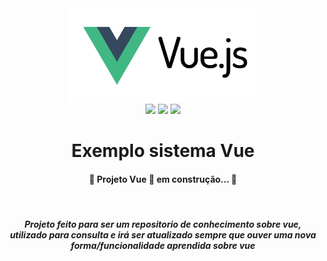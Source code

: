 <center>
<img src="./front-vue/src/assets/img/vuejs-online-editor-compiler.original.png" width="300" >

<br>
<img src="https://img.shields.io/static/v1?label=Vue&message=v3.4.21&color=4FC08D&style=<STYLE>&logo=vuedotjs">

<img src="https://img.shields.io/static/v1?label=Express&message=v4.19&color=000000&style=<STYLE>&logo=express">

<img src="https://img.shields.io/static/v1?label=Licence&message=MIT&color=0778B9&style=<STYLE>&logo=">

<h1 align="center">Exemplo sistema Vue</h1>

<h4 align="center"> 
	🚧  Projeto Vue 🚀 em construção...  🚧 
</h4>

<br>
<h5>
Projeto feito para ser um repositorio de conhecimento sobre vue, utilizado para consulta e irá ser atualizado sempre que ouver uma nova forma/funcionalidade aprendida sobre vue
</h5>

</center>